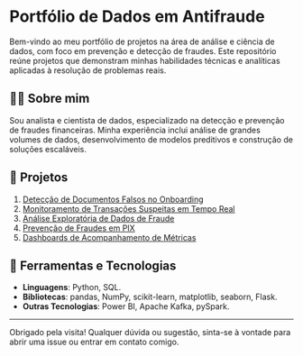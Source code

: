 # Portfólio de Dados em Antifraude

Bem-vindo ao meu portfólio de projetos na área de análise e ciência de dados, com foco em prevenção e detecção de fraudes. Este repositório reúne projetos que demonstram minhas habilidades técnicas e analíticas aplicadas à resolução de problemas reais.

## 🧑‍💻 Sobre mim
Sou analista e cientista de dados, especializado na detecção e prevenção de fraudes financeiras. Minha experiência inclui análise de grandes volumes de dados, desenvolvimento de modelos preditivos e construção de soluções escaláveis.

## 📂 Projetos

1. [Detecção de Documentos Falsos no Onboarding](./01-Deteccao_Fraudes_Onboarding)
2. [Monitoramento de Transações Suspeitas em Tempo Real](./02-Monitoramento_Transacoes)
3. [Análise Exploratória de Dados de Fraude](./03-EDA_Fraudes)
4. [Prevenção de Fraudes em PIX](./04-Prever_Fraudes_PIX)
5. [Dashboards de Acompanhamento de Métricas](./05-Dashboard_Fraude)

## 🚀 Ferramentas e Tecnologias
- **Linguagens**: Python, SQL.
- **Bibliotecas**: pandas, NumPy, scikit-learn, matplotlib, seaborn, Flask.
- **Outras Tecnologias**: Power BI, Apache Kafka, pySpark.

---
Obrigado pela visita! Qualquer dúvida ou sugestão, sinta-se à vontade para abrir uma issue ou entrar em contato comigo.
